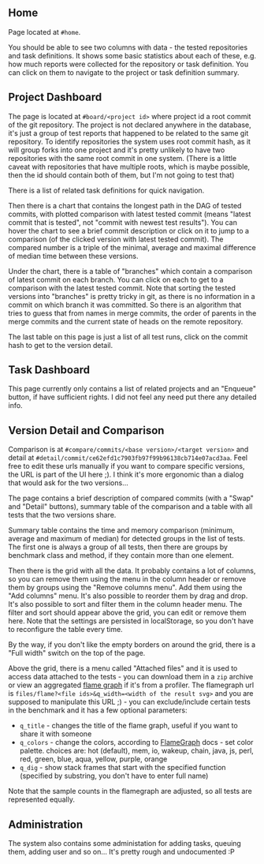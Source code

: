 ## Home

Page located at `#home`.

You should be able to see two columns with data - the tested repositories and task definitions. It shows some basic statistics about each of these, e.g. how much reports were collected for the repository or task definition. You can click on them to navigate to the project or task definition summary.

## Project Dashboard

The page is located at `#board/<project id>` where project id a root commit of the git repository. The project is not declared anywhere in the database, it's just a group of test reports that happened to be related to the same git repository. To identify repositories the system uses root commit hash, as it will group forks into one project and it's pretty unlikely to have two repositories with the same root commit in one system. (There is a little caveat with repositories that have multiple roots, which is maybe possible, then the id should contain both of them, but I'm not going to test that)

There is a list of related task definitions for quick navigation.

Then there is a chart that contains the longest path in the DAG of tested commits, with plotted comparison with latest tested commit (means "latest commit that is tested", not "commit with newest test results"). You can hover the chart to see a brief commit description or click on it to jump to a comparison (of the clicked version with latest tested commit). The compared number is a triple of the minimal, average and maximal difference of median time between these versions.

Under the chart, there is a table of "branches" which contain a comparison of latest commit on each branch. You can click on each to get to a comparison with the latest tested commit. Note that sorting the tested versions into "branches" is pretty tricky in git, as there is no information in a commit on which branch it was committed. So there is an algorithm that tries to guess that from names in merge commits, the order of parents in the merge commits and the current state of heads on the remote repository.

The last table on this page is just a list of all test runs, click on the commit hash to get to the version detail.

## Task Dashboard

This page currently only contains a list of related projects and an "Enqueue" button, if have sufficient rights. I did not feel any need put there any detailed info.

## Version Detail and Comparison

Comparison is at `#compare/commits/<base version>/<target version>` and detail at `#detail/commit/ce62efd1c7903fb97f99b96138cb714e07acd3aa`. Feel free to edit these urls manually if you want to compare specific versions, the URL is part of the UI here ;). I think it's more ergonomic than a dialog that would ask for the two versions...

The page contains a brief description of compared commits (with a "Swap" and "Detail" buttons), summary table of the comparison and a table with all tests that the two versions share.

Summary table contains the time and memory comparison (minimum, average and maximum of median) for detected groups in the list of tests. The first one is always a group of all tests, then there are groups by benchmark class and method, if they contain more than one element.

Then there is the grid with all the data. It probably contains a lot of columns, so you can remove them using the menu in the column header or remove them by groups using the "Remove columns menu". Add them using the "Add columns" menu. It's also possible to reorder them by drag and drop. It's also possible to sort and filter them in the column header menu. The filter and sort should appear above the grid, you can edit or remove them here. Note that the settings are persisted in localStorage, so you don't have to reconfigure the table every time.

By the way, if you don't like the empty borders on around the grid, there is a "Full width" switch on the top of the page.

Above the grid, there is a menu called "Attached files" and it is used to access data attached to the tests - you can download them in a `zip` archive or view an aggregated [flame graph](https://github.com/BrendanGregg/FlameGraph) if it's from a profiler. The flamegraph url is `files/flame?<file ids>&q_width=<width of the result svg>` and you are supposed to manipulate this URL ;) - you can exclude/include certain tests in the benchmark and it has a few optional parameters:

* `q_title` - changes the title of the flame graph, useful if you want to share it with someone
* `q_colors` - change the colors, according to [FlameGraph](https://github.com/BrendanGregg/FlameGraph) docs - set color palette. choices are: hot (default), mem, io, wakeup, chain, java, js, perl, red, green, blue, aqua, yellow, purple, orange
* `q_dig` - show stack frames that start with the specified function (specified by substring, you don't have to enter full name)

Note that the sample counts in the flamegraph are adjusted, so all tests are represented equally.

## Administration

The system also contains some administation for adding tasks, queuing them, adding user and so on... It's pretty rough and undocumented :P

